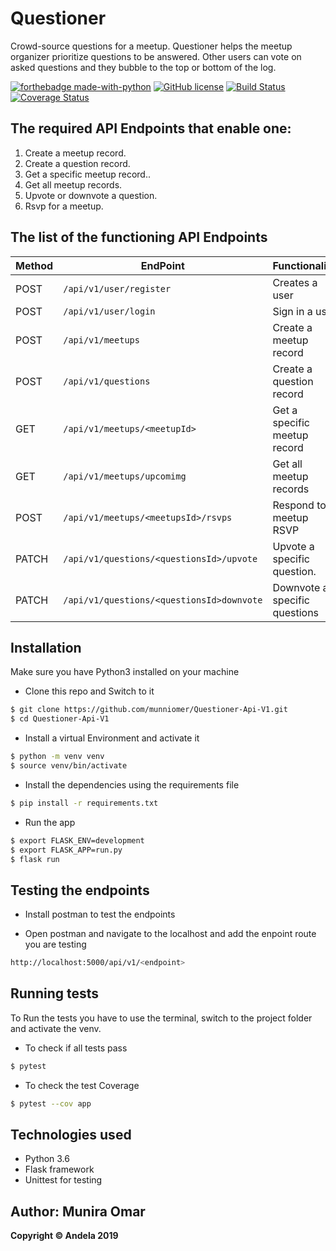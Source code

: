 # Questioner
Crowd-source questions for a meetup. Questioner helps the meetup organizer prioritize questions to be answered. Other users can vote on asked questions and they bubble to the top or bottom of the log.


[![forthebadge made-with-python](http://ForTheBadge.com/images/badges/made-with-python.svg)](https://www.python.org/)
[![GitHub license](https://img.shields.io/github/license/Naereen/StrapDown.js.svg)](https://github.com/Naereen/StrapDown.js/blob/master/LICENSE)
[![Build Status](https://travis-ci.com/munniomer/Questioner-Api-V1.svg?branch=ft-user-registration-v1-163083345)](https://travis-ci.com/munniomer/Questioner-Api-V1)
[![Coverage Status](https://coveralls.io/repos/github/munniomer/Questioner-Api-V1/badge.svg?branch=ft-user-registration-v1-163083345)](https://coveralls.io/github/munniomer/Questioner-Api-V1?branch=ft-user-registration-v1-163083345)

## The required API Endpoints that enable one:
1. Create a meetup record.
2. Create a question record.
3. Get a specific meetup record..
4. Get all meetup records.
5. Upvote or downvote a question.
6. Rsvp for a meetup.

 
 ## The list of the functioning API Endpoints

Method        | EndPoint      | Functionality |
------------- | ------------- | ---------------
POST  | `/api/v1/user/register`  | Creates a user   |
POST  | `/api/v1/user/login`  | Sign in a user   |
POST  | `/api/v1/meetups`  | Create a meetup record  |
POST  | `/api/v1/questions` | Create a question record   
GET  | `/api/v1/meetups/<meetupId>` | Get a specific meetup record  |
GET  | `/api/v1/meetups/upcomimg`| Get all meetup records   |
POST  | `/api/v1/meetups/<meetupsId>/rsvps`|Respond to meetup RSVP    |
PATCH  | `/api/v1/questions/<questionsId>/upvote` | Upvote a specific question.   |
PATCH  | `/api/v1/questions/<questionsId>downvote`| Downvote a specific questions   |

## Installation
Make sure you have Python3 installed on your machine
- Clone this repo and Switch to it
 ```bash
$ git clone https://github.com/munniomer/Questioner-Api-V1.git 
$ cd Questioner-Api-V1
```
- Install a virtual Environment and activate it
 ```bash
$ python -m venv venv 	
$ source venv/bin/activate
```
- Install the dependencies using the requirements file
 ```bash
$ pip install -r requirements.txt
```
- Run the app
 ```bash
$ export FLASK_ENV=development
$ export FLASK_APP=run.py
$ flask run
```
## Testing the endpoints
- Install postman to test the endpoints 

- Open postman and navigate to the localhost and add the enpoint route you are testing
 ```bash
 http://localhost:5000/api/v1/<endpoint>
 
```
## Running tests
To Run the tests you have to use the terminal, switch to the project folder and activate the venv.

- To check if all tests pass
```bash
$ pytest 
```
- To check the test Coverage 

```bash
$ pytest --cov app  
```

## Technologies used
- Python 3.6
- Flask framework
- Unittest for testing

## Author: Munira Omar

__Copyright © Andela 2019__



